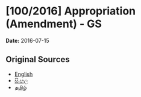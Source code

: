 # [100/2016] Appropriation (Amendment) - GS

**Date:** 2016-07-15

## Original Sources

- [English](https://documents.gov.lk/view/bills/2016/7/100-2016_E.pdf)
- [සිංහල](https://documents.gov.lk/view/bills/2016/7/100-2016_S.pdf)
- [தமிழ்](https://documents.gov.lk/view/bills/2016/7/100-2016_T.pdf)
